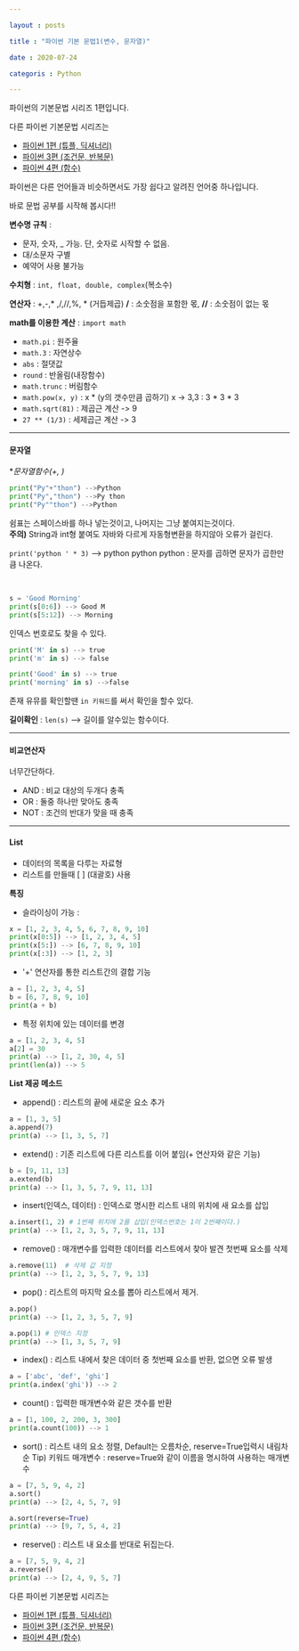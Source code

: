 ```yaml
---

layout : posts

title : "파이썬 기본 문법1(변수, 문자열)"

date : 2020-07-24

categoris : Python

---
```


파이썬의 기본문법 시리즈 1편입니다.

다른 파이썬 기본문법 시리즈는
- [파이썬 1편 (튜플, 딕셔너리)](https://pkt369.github.io/pythonBasic2/)
- [파이썬 3편 (조건문, 반복문)](https://pkt369.github.io/pythonBasic3/)
- [파이썬 4편 (함수)](https://pkt369.github.io/pythonBasic4/)

파이썬은 다른 언어들과 비슷하면서도 가장 쉽다고 알려진 언어중 하나입니다.

바로 문법 공부를 시작해 봅시다!!

**변수명 규칙** :
- 문자, 숫자, _ 가능. 단, 숫자로 시작할 수 없음.
- 대/소문자 구별
- 예약어 사용 불가능

**수치형** : `int, float, double, complex`(복소수)

**연산자** : +,-,* ,/,//,%, * (거듭제곱)
**/** : 소숫점을 포함한 몫, **//** : 소숫점이 없는 몫

**math를 이용한 계산** : `import math`
- `math.pi` : 원주율
- `math.3`  : 자연상수
- `abs`     : 절댓값
- `round` : 반올림(내장함수)
- `math.trunc` : 버림함수
- `math.pow(x, y)` : x * (y의 갯수만큼 곱하기) x -> 3,3 : 3 * 3 * 3
- `math.sqrt(81)` : 제곱근 계산 -> 9
- `27 ** (1/3)` : 세제곱근 계산 -> 3

<hr>

<h4>문자열</h4>

**문자열함수(+, *)**
```python
print("Py"+"thon") -->Python
print("Py","thon") -->Py thon
print("Py""thon") -->Python
```

쉼표는 스페이스바를 하나 넣는것이고, 나머지는 그냥 붙여지는것이다.  
**주의)** String과 int형 붙여도 자바와 다르게 자동형변환을 하지않아 오류가 걸린다.

`print('python ' * 3)` --> python python python : 문자를 곱하면 문자가 곱한만큼 나온다.

<br>

```python
s = 'Good Morning'
print(s[0:6]) --> Good M
print(s[5:12]) --> Morning
```
인덱스 번호로도 찾을 수 있다.

```python
print('M' in s) --> true
print('m' in s) --> false

print('Good' in s) --> true
print('morning' in s) -->false
```

존재 유뮤를 확인할땐 `in 키워드`를 써서 확인을 할수 있다.

**길이확인** : `len(s)` --> 길이를 알수있는 함수이다.

<hr>

<h4>비교연산자</h4>

너무간단하다.
 - AND : 비교 대상의 두개다 충족
 - OR : 둘중 하나만 맞아도 충족
 - NOT : 조건의 반대가 맞을 때 충족

<hr>

<h4>List</h4>

- 데이터의 목록을 다루는 자료형
- 리스트를 만들때 [ ] (대괄호) 사용

**특징**
 - 슬라이싱이 가능 :
 ```python
 x = [1, 2, 3, 4, 5, 6, 7, 8, 9, 10]
 print(x[0:5]) --> [1, 2, 3, 4, 5]
 print(x[5:]) --> [6, 7, 8, 9, 10]
 print(x[:3]) --> [1, 2, 3]
 ```

- '+' 연산자를 통한 리스트간의 결합 기능
```python
a = [1, 2, 3, 4, 5]
b = [6, 7, 8, 9, 10]
print(a + b)
```
- 특정 위치에 있는 데이터를 변경
 ```python
a = [1, 2, 3, 4, 5]
a[2] = 30
print(a) --> [1, 2, 30, 4, 5]
print(len(a)) --> 5
```

**List 제공 메소드**
- append() : 리스트의 끝에 새로운 요소 추가
```Python
a = [1, 3, 5]
a.append(7)
print(a) --> [1, 3, 5, 7]
```

- extend() : 기존 리스트에 다른 리스트를 이어 붙임(+ 연산자와 같은 기능)
```python
b = [9, 11, 13]
a.extend(b)
print(a) --> [1, 3, 5, 7, 9, 11, 13]
```

- insert(인덱스, 데이터) : 인덱스로 명시한 리스트 내의 위치에 새 요소를 삽입
```python
a.insert(1, 2) # 1번째 위치에 2를 삽입(인덱스번호는 1이 2번째이다.)
print(a) --> [1, 2, 3, 5, 7, 9, 11, 13]
```

- remove() : 매개변수를 입력한 데이터를 리스트에서 찾아 발견 첫번째 요소를 삭제
```python
a.remove(11)  # 삭제 값 지정
print(a) --> [1, 2, 3, 5, 7, 9, 13]
```

- pop() : 리스트의 마지막 요소를 뽑아 리스트에서 제거.
```python
a.pop()
print(a) --> [1, 2, 3, 5, 7, 9]

a.pop(1) # 인덱스 지정
print(a) --> [1, 3, 5, 7, 9]
```

- index() : 리스트 내에서 찾은 데이터 중 첫번째 요소를 반환, 없으면 오류 발생
```python
a = ['abc', 'def', 'ghi']
print(a.index('ghi')) --> 2
```

- count() : 입력한 매개변수와 같은 갯수를 반환
```Python
a = [1, 100, 2, 200, 3, 300]
print(a.count(100)) --> 1
```

- sort() : 리스트 내의 요소 정렬, Default는 오름차순, reserve=True입력시 내림차순
Tip) 키워드 매개변수 : reserve=True와 같이 이름을 명시하여 사용하는 매개변수
```Python
a = [7, 5, 9, 4, 2]
a.sort()
print(a) --> [2, 4, 5, 7, 9]

a.sort(reverse=True)
print(a) --> [9, 7, 5, 4, 2]
```

- reserve() : 리스트 내 요소를 반대로 뒤집는다.
```Python
a = [7, 5, 9, 4, 2]
a.reverse()
print(a) --> [2, 4, 9, 5, 7]
```

다른 파이썬 기본문법 시리즈는
- [파이썬 1편 (튜플, 딕셔너리)](https://pkt369.github.io/pythonBasic2/)
- [파이썬 3편 (조건문, 반복문)](https://pkt369.github.io/pythonBasic3/)
- [파이썬 4편 (함수)](https://pkt369.github.io/pythonBasic4/)
